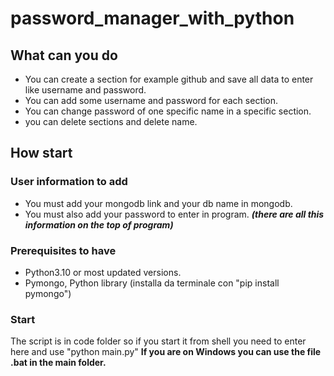 # password_manager_with_python

## What can you do 
* You can create a section for example github and save all data to enter like username and password.
* You can add some username and password for each section.
* You can change password of one specific name in a specific section.
* you can delete sections and delete name.

## How start
### User information to add
* You must add your mongodb link and your db name in mongodb.
* You must also add your password to enter in program.
***(there are all this information on the top of program)***
### Prerequisites to have
* Python3.10 or most updated versions.
* Pymongo, Python library (installa da terminale con "pip install pymongo")
### Start
The script is in code folder so if you start it from shell you need to enter here and use "python main.py"
**If you are on Windows you can use the file .bat in the main folder.**
